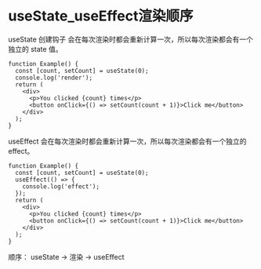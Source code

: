 # useState_useEffect渲染顺序

useState 创建钩子 会在每次渲染时都会重新计算一次，所以每次渲染都会有一个独立的 state 值。
```
function Example() {
  const [count, setCount] = useState(0);
  console.log('render');
  return (
    <div>
      <p>You clicked {count} times</p>
      <button onClick={() => setCount(count + 1)}>Click me</button>
    </div>
  );
}
```

useEffect 会在每次渲染时都会重新计算一次，所以每次渲染都会有一个独立的 effect。
```
function Example() {
  const [count, setCount] = useState(0);
  useEffect(() => {
    console.log('effect');
  });
  return (
    <div>
      <p>You clicked {count} times</p>
      <button onClick={() => setCount(count + 1)}>Click me</button>
    </div>
  );
}
```

顺序：
useState -> 渲染 -> useEffect